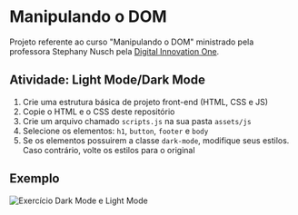 # Manipulando o DOM

Projeto referente ao curso "Manipulando o DOM" ministrado pela professora Stephany Nusch pela [Digital Innovation One](https://digitalinnovation.one/).

## Atividade: Light Mode/Dark Mode

1. Crie uma estrutura básica de projeto front-end (HTML, CSS e JS)
2. Copie o HTML e o CSS deste repositório
3. Crie um arquivo chamado `scripts.js` na sua pasta `assets/js`
4. Selecione os elementos: `h1`, `button`, `footer` e `body`
5. Se os elementos possuirem a classe `dark-mode`, modifique seus estilos. Caso contrário, volte os estilos para o original

## Exemplo

![Exercício Dark Mode e Light Mode](./dark-mode-exercicio.gif)